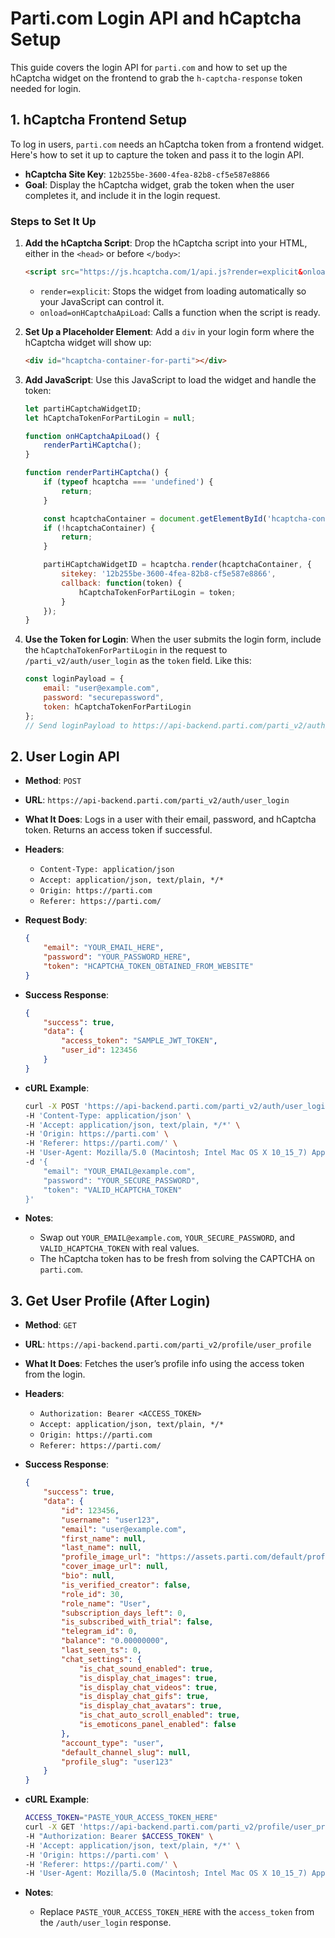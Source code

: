 # Parti.com Login API and hCaptcha Setup

This guide covers the login API for `parti.com` and how to set up the hCaptcha widget on the frontend to grab the `h-captcha-response` token needed for login.

## 1. hCaptcha Frontend Setup

To log in users, `parti.com` needs an hCaptcha token from a frontend widget. Here's how to set it up to capture the token and pass it to the login API.

- **hCaptcha Site Key**: `12b255be-3600-4fea-82b8-cf5e587e8866`
- **Goal**: Display the hCaptcha widget, grab the token when the user completes it, and include it in the login request.

### Steps to Set It Up

1. **Add the hCaptcha Script**:
   Drop the hCaptcha script into your HTML, either in the `<head>` or before `</body>`:

    ```html
    <script src="https://js.hcaptcha.com/1/api.js?render=explicit&onload=onHCaptchaApiLoad" async defer></script>
    ```

   - `render=explicit`: Stops the widget from loading automatically so your JavaScript can control it.
   - `onload=onHCaptchaApiLoad`: Calls a function when the script is ready.

2. **Set Up a Placeholder Element**:
   Add a `div` in your login form where the hCaptcha widget will show up:

    ```html
    <div id="hcaptcha-container-for-parti"></div>
    ```

3. **Add JavaScript**:
   Use this JavaScript to load the widget and handle the token:

    ```javascript
    let partiHCaptchaWidgetID;
    let hCaptchaTokenForPartiLogin = null;

    function onHCaptchaApiLoad() {
        renderPartiHCaptcha();
    }

    function renderPartiHCaptcha() {
        if (typeof hcaptcha === 'undefined') {
            return;
        }

        const hcaptchaContainer = document.getElementById('hcaptcha-container-for-parti');
        if (!hcaptchaContainer) {
            return;
        }

        partiHCaptchaWidgetID = hcaptcha.render(hcaptchaContainer, {
            sitekey: '12b255be-3600-4fea-82b8-cf5e587e8866',
            callback: function(token) {
                hCaptchaTokenForPartiLogin = token;
            }
        });
    }
    ```

4. **Use the Token for Login**:
   When the user submits the login form, include the `hCaptchaTokenForPartiLogin` in the request to `/parti_v2/auth/user_login` as the `token` field. Like this:

    ```javascript
    const loginPayload = {
        email: "user@example.com",
        password: "securepassword",
        token: hCaptchaTokenForPartiLogin
    };
    // Send loginPayload to https://api-backend.parti.com/parti_v2/auth/user_login via POST
    ```

## 2. User Login API

- **Method**: `POST`
- **URL**: `https://api-backend.parti.com/parti_v2/auth/user_login`
- **What It Does**: Logs in a user with their email, password, and hCaptcha token. Returns an access token if successful.
- **Headers**:
  - `Content-Type: application/json`
  - `Accept: application/json, text/plain, */*`
  - `Origin: https://parti.com`
  - `Referer: https://parti.com/`
- **Request Body**:

    ```json
    {
        "email": "YOUR_EMAIL_HERE",
        "password": "YOUR_PASSWORD_HERE",
        "token": "HCAPTCHA_TOKEN_OBTAINED_FROM_WEBSITE"
    }
    ```

- **Success Response**:

    ```json
    {
        "success": true,
        "data": {
            "access_token": "SAMPLE_JWT_TOKEN",
            "user_id": 123456
        }
    }
    ```

- **cURL Example**:

    ```bash
    curl -X POST 'https://api-backend.parti.com/parti_v2/auth/user_login' \
    -H 'Content-Type: application/json' \
    -H 'Accept: application/json, text/plain, */*' \
    -H 'Origin: https://parti.com' \
    -H 'Referer: https://parti.com/' \
    -H 'User-Agent: Mozilla/5.0 (Macintosh; Intel Mac OS X 10_15_7) AppleWebKit/537.36 (KHTML, like Gecko) Chrome/136.0.0.0 Safari/537.36' \
    -d '{
        "email": "YOUR_EMAIL@example.com",
        "password": "YOUR_SECURE_PASSWORD",
        "token": "VALID_HCAPTCHA_TOKEN"
    }'
    ```

- **Notes**:
  - Swap out `YOUR_EMAIL@example.com`, `YOUR_SECURE_PASSWORD`, and `VALID_HCAPTCHA_TOKEN` with real values.
  - The hCaptcha token has to be fresh from solving the CAPTCHA on `parti.com`.

## 3. Get User Profile (After Login)

- **Method**: `GET`
- **URL**: `https://api-backend.parti.com/parti_v2/profile/user_profile`
- **What It Does**: Fetches the user’s profile info using the access token from the login.
- **Headers**:
  - `Authorization: Bearer <ACCESS_TOKEN>`
  - `Accept: application/json, text/plain, */*`
  - `Origin: https://parti.com`
  - `Referer: https://parti.com/`
- **Success Response**:

    ```json
    {
        "success": true,
        "data": {
            "id": 123456,
            "username": "user123",
            "email": "user@example.com",
            "first_name": null,
            "last_name": null,
            "profile_image_url": "https://assets.parti.com/default/profile.png",
            "cover_image_url": null,
            "bio": null,
            "is_verified_creator": false,
            "role_id": 30,
            "role_name": "User",
            "subscription_days_left": 0,
            "is_subscribed_with_trial": false,
            "telegram_id": 0,
            "balance": "0.00000000",
            "last_seen_ts": 0,
            "chat_settings": {
                "is_chat_sound_enabled": true,
                "is_display_chat_images": true,
                "is_display_chat_videos": true,
                "is_display_chat_gifs": true,
                "is_display_chat_avatars": true,
                "is_chat_auto_scroll_enabled": true,
                "is_emoticons_panel_enabled": false
            },
            "account_type": "user",
            "default_channel_slug": null,
            "profile_slug": "user123"
        }
    }
    ```

- **cURL Example**:

    ```bash
    ACCESS_TOKEN="PASTE_YOUR_ACCESS_TOKEN_HERE"
    curl -X GET 'https://api-backend.parti.com/parti_v2/profile/user_profile' \
    -H "Authorization: Bearer $ACCESS_TOKEN" \
    -H 'Accept: application/json, text/plain, */*' \
    -H 'Origin: https://parti.com' \
    -H 'Referer: https://parti.com/' \
    -H 'User-Agent: Mozilla/5.0 (Macintosh; Intel Mac OS X 10_15_7) AppleWebKit/537.36 (KHTML, like Gecko) Chrome/136.0.0.0 Safari/537.36'
    ```

- **Notes**:
  - Replace `PASTE_YOUR_ACCESS_TOKEN_HERE` with the `access_token` from the `/auth/user_login` response.
